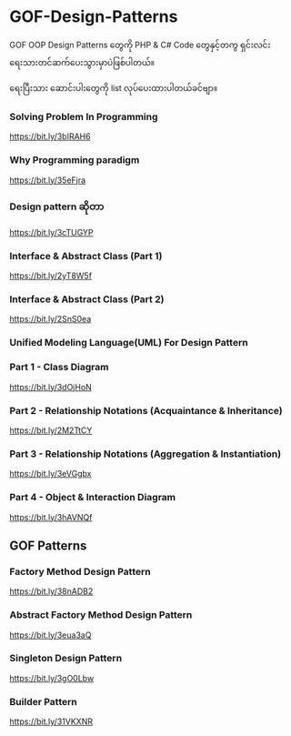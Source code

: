 # GOF-Design-Patterns
GOF OOP Design Patterns တွေကို PHP & C# Code တွေနှင့်တကွ ရှင်းလင်းရေးသားတင်ဆက်ပေးသွားမှာပဲဖြစ်ပါတယ်။

ရေးပြီးသား ဆောင်းပါးတွေကို list လုပ်ပေးထားပါတယ်ခင်ဗျာ။

### Solving Problem In Programming
https://bit.ly/3bIRAH6

### Why Programming paradigm
https://bit.ly/35eFjra

### Design pattern ဆိုတာ
https://bit.ly/3cTUGYP

### Interface & Abstract Class (Part 1)
https://bit.ly/2yT8W5f

### Interface & Abstract Class (Part 2)
https://bit.ly/2SnS0ea

### Unified Modeling Language(UML) For Design Pattern
### Part 1 - Class Diagram
https://bit.ly/3dOjHoN

### Part 2 - Relationship Notations (Acquaintance & Inheritance)
https://bit.ly/2M2TtCY

### Part 3 - Relationship Notations (Aggregation & Instantiation)
https://bit.ly/3eVGgbx

### Part 4 - Object & Interaction Diagram
https://bit.ly/3hAVNQf

## GOF Patterns

### Factory Method Design Pattern
https://bit.ly/38nADB2

### Abstract Factory Method Design Pattern
https://bit.ly/3eua3aQ


### Singleton Design Pattern
https://bit.ly/3gO0Lbw

### Builder Pattern
https://bit.ly/31VKXNR